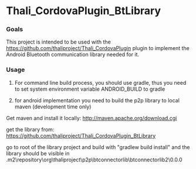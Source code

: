# Thali_CordovaPlugin_BtLibrary

### Goals
This project is intended to be used with the https://github.com/thaliproject/Thali_CordovaPlugin plugin to implement the Android Bluetooth communication library needed for it.

### Usage
1. For command line build process, you should use gradle, thus you need to set system environment variable ANDROID_BUILD to gradle

2. for android implementation you need to build the p2p library to local maven (development time only)

Get maven and install it locally: http://maven.apache.org/download.cgi

get the library from: https://github.com/thaliproject/Thali_CordovaPlugin_BtLibrary

go to root of the library project and build with "gradlew build install" and the library should be visible in <user folder>\.m2\repository\org\thaliproject\p2p\btconnectorlib\btconnectorlib2\0.0.0
 

